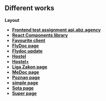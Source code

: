## Different works

**Layout**
 - **[Frontend test assignment api.abz.agency](https://vitaminvp.github.io/softcom/react_webpack_starter/dist/)**
 - **[React Components library](https://vitaminvp.github.io/softcom/react-component-library/dist/)**
 - **[Favourite client](https://vitaminvp.github.io/softcom/FavouriteClient)**
 - **[FlyDoc page](https://vitaminvp.github.io/softcom/FlyDoc-page)**
 - **[Flydoc update](https://vitaminvp.github.io/softcom/flydoc-update)**
 - **[Hostel](https://vitaminvp.github.io/softcom/hostel)**
 - **[Hostel+](https://vitaminvp.github.io/softcom/hostel2)**
 - **[Liga Zakon page](https://vitaminvp.github.io/softcom/ligazakon/)**
 - **[MeDoc page](https://vitaminvp.github.io/softcom/MeDoc/)**
 - **[Poznan page](https://vitaminvp.github.io/softcom/Poznan/)**
 - **[simple page](https://vitaminvp.github.io/softcom/simple/)**
 - **[Sota page](https://vitaminvp.github.io/softcom/sota/)**
 - **[Super page](https://vitaminvp.github.io/softcom/super/)**

